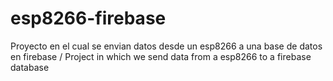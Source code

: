 # esp8266-firebase
Proyecto en el cual se envian datos desde un esp8266 a una base de datos en firebase / Project in which we send data from a esp8266 to a firebase database
